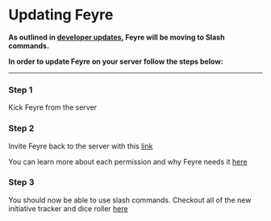 # Updating Feyre

**As outlined in [developer updates](developer-updates.md), Feyre will be moving to Slash commands.**

**In order to update Feyre on your server follow the steps below:**

----

### Step 1

Kick Feyre from the server

### Step 2

Invite Feyre back to the server with this [link](http://invite.feyre.io)

You can learn more about each permission and why Feyre needs it [here](permissions-privacy.md)

### Step 3

You should now be able to use slash commands. Checkout all of the new initiative tracker and dice roller [here](commands.md)